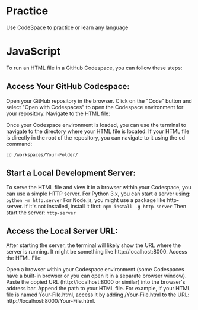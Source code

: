 # Practice
Use CodeSpace to practice or learn any language
# JavaScript
To run an HTML file in a GitHub Codespace, you can follow these steps:

## Access Your GitHub Codespace:

Open your GitHub repository in the browser.
Click on the "Code" button and select "Open with Codespaces" to open the Codespace environment for your repository.
Navigate to the HTML file:

Once your Codespace environment is loaded, you can use the terminal to navigate to the directory where your HTML file is located. If your HTML file is directly in the root of the repository, you can navigate to it using the cd command:

`cd /workspaces/Your-Folder/`

## Start a Local Development Server:

To serve the HTML file and view it in a browser within your Codespace, you can use a simple HTTP server.
For Python 3.x, you can start a server using:
`python -m http.server`
For Node.js, you might use a package like http-server. If it's not installed, install it first:
`npm install -g http-server`
Then start the server:
`http-server`

## Access the Local Server URL:

After starting the server, the terminal will likely show the URL where the server is running. It might be something like http://localhost:8000.
Access the HTML File:

Open a browser within your Codespace environment (some Codespaces have a built-in browser or you can open it in a separate browser window).
Paste the copied URL (http://localhost:8000 or similar) into the browser's address bar.
Append the path to your HTML file. For example, if your HTML file is named Your-File.html, access it by adding /Your-File.html to the URL: http://localhost:8000/Your-File.html.